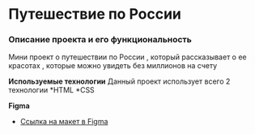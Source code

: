 # Путешествие по России #

### Описание проекта и его функциональность ###

Мини проект о путешествии по России , который рассказывает о ее красотах , которые можно увидеть без миллионов на счету 

**Используемые технологии**
Данный проект использует всего 2 технологии
*HTML
*CSS

**Figma**

* [Ссылка на макет в Figma](https://www.figma.com/file/5S2WSbEFL6awjVWJ0NWL8Q/Sprint-3_-Russia-_-desktop-mobile?node-id=28503%3A0)

